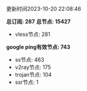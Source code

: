 更新时间2023-10-20 22:08:46

**总订阅: 287**
**总节点: 15427**
- vless节点: 281

**google ping有效节点: 743**
- ss节点: 463
- v2ray节点: 175
- trojan节点: 104
- ssr节点: 1
